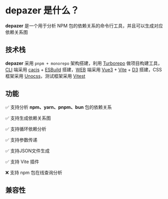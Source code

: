 # depazer 是什么？

**depazer** 是一个用于分析 NPM 包的依赖关系的命令行工具，并且可以生成对应依赖关系图

## 技术栈

**depazer** 采用 `pnpm + monorepo` 架构搭建，利用 [Turborepo](https://turbo.build/repo) 做项目构建工具，[CLI](https://github.com/depazer/depazer/tree/main/packages/cli) 端采用 [cacjs](https://github.com/cacjs/cac) + [ESBuild](https://esbuild.github.io/) 搭建，[WEB](https://github.com/depazer/depazer/tree/main/packages/web) 端采用 [Vue3](https://vuejs.org/) + [Vite](https://vitejs.dev/) + [D3](https://d3js.org/) 搭建，CSS 框架采用 [Unocss](https://unocss.dev/)，测试框架采用 [Vitest](https://vitest.dev/)

## 功能

<p>✅ 支持分析 <strong>npm、yarn、pnpm、bun</strong> 包的依赖关系</p>
<p>✅ 支持生成依赖关系图</p>
<p>✅ 支持循环依赖分析</p>
<p>✅ 支持参数传递</p>
<p>✅ 支持JSON文件生成</p>
<p>✅ 支持 Vite 插件</p>
<p>❌ 支持 npm 包在线查询分析</p>

## 兼容性
